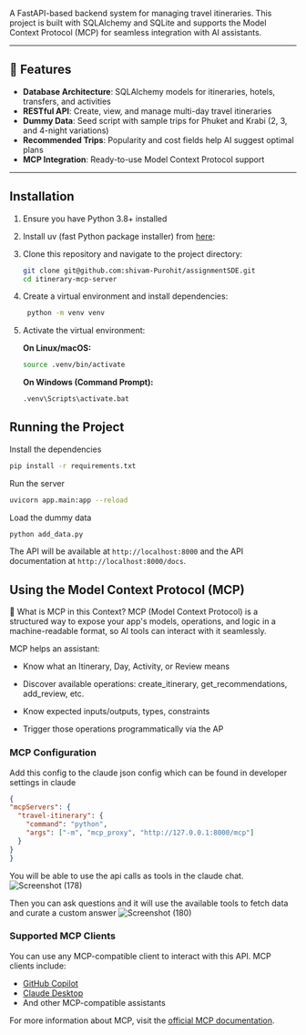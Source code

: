 A FastAPI-based backend system for managing travel itineraries. This project is built with SQLAlchemy and SQLite and supports the Model Context Protocol (MCP) for seamless integration with AI assistants.

---

## 🚀 Features

- **Database Architecture**: SQLAlchemy models for itineraries, hotels, transfers, and activities
- **RESTful API**: Create, view, and manage multi-day travel itineraries
- **Dummy Data**: Seed script with sample trips for Phuket and Krabi (2, 3, and 4-night variations)
- **Recommended Trips**: Popularity and cost fields help AI suggest optimal plans
- **MCP Integration**: Ready-to-use Model Context Protocol support

---

## Installation

1. Ensure you have Python 3.8+ installed

2. Install uv (fast Python package installer) from [here](https://docs.astral.sh/uv/getting-started/installation/):

3. Clone this repository and navigate to the project directory:

   ```bash
   git clone git@github.com:shivam-Purohit/assignmentSDE.git
   cd itinerary-mcp-server
   ```

4. Create a virtual environment and install dependencies:

   ```bash
    python -m venv venv
   ```

5. Activate the virtual environment:

   **On Linux/macOS:**

   ```bash
   source .venv/bin/activate
   ```

   **On Windows (Command Prompt):**

   ```cmd
   .venv\Scripts\activate.bat
   ```

## Running the Project
 
 Install the dependencies 
```bash
pip install -r requirements.txt
```
Run the server
```bash
uvicorn app.main:app --reload
```
Load the dummy data
```bash
python add_data.py
```


The API will be available at `http://localhost:8000` and the API documentation at `http://localhost:8000/docs`.

## Using the Model Context Protocol (MCP)

🧠 What is MCP in this Context?
MCP (Model Context Protocol) is a structured way to expose your app's models, operations, and logic in a machine-readable format, so AI tools can interact with it seamlessly.

MCP helps an assistant:

- Know what an Itinerary, Day, Activity, or Review means

- Discover available operations: create_itinerary, get_recommendations, add_review, etc.

- Know expected inputs/outputs, types, constraints

- Trigger those operations programmatically via the AP

### MCP Configuration

Add this config to the claude json config which can be found in developer settings in claude
  ```json
{
  "mcpServers": {
    "travel-itinerary": {
      "command": "python",
      "args": ["-m", "mcp_proxy", "http://127.0.0.1:8000/mcp"]
    }
  }
}

  ```
You will be able to use the api calls as tools in the claude chat.
![Screenshot (178)](https://github.com/user-attachments/assets/43266e1e-6956-4493-a7c6-233d74388e04)

Then you can ask questions and it will use the available tools to fetch data and curate a custom answer
![Screenshot (180)](https://github.com/user-attachments/assets/5973ea73-e576-45ad-b5e9-b1c001bdd91d)




### Supported MCP Clients

You can use any MCP-compatible client to interact with this API. MCP clients include:

- [GitHub Copilot](https://github.com/features/copilot)
- [Claude Desktop](https://claude.ai/download)
- And other MCP-compatible assistants

For more information about MCP, visit the [official MCP documentation](https://modelcontextprotocol.io/).

